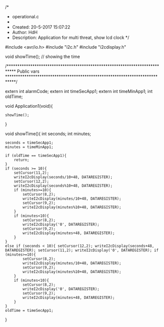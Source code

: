 /*
 * operational.c
 *
 * Created: 20-5-2017 15:07:22
 * Author: HdH
 * Description: Application for multi threat, show lcd clock
 */
 
#include <avr/io.h>
#include "i2c.h"
#include "i2cdisplay.h"
 
void showTime(); // showing the time
 
/****************************************************************************
    Public vars
****************************************************************************/
 
extern int alarmCode;
extern int timeSecApp1;
extern int timeMinApp1;
int oldTime;
 
void Application1(void){
 
    showTime();
     
}
 
void showTime(){
    int seconds;
    int minutes;
     
     
    seconds = timeSecApp1;
    minutes = timeMinApp1;
     
    if (oldTime == timeSecApp1){
        return;
    }
    if (seconds >= 10){
        setCursor(11,2);
        writeI2cDisplay(seconds/10+48, DATAREGISTER);
        setCursor(12,2);
        writeI2cDisplay(seconds%10+48, DATAREGISTER);
        if (minutes>=10){
            setCursor(8,2);
            writeI2cDisplay(minutes/10+48, DATAREGISTER);
            setCursor(9,2);
            writeI2cDisplay(minutes%10+48, DATAREGISTER);
        }
        if (minutes<10){
            setCursor(8,2);
            writeI2cDisplay('0', DATAREGISTER);
            setCursor(9,2);
            writeI2cDisplay(minutes+48, DATAREGISTER);
        }
    }
    else if (seconds < 10){ setCursor(12,2); writeI2cDisplay(seconds+48, DATAREGISTER); setCursor(11,2); writeI2cDisplay('0', DATAREGISTER); if (minutes>=10){
            setCursor(8,2);
            writeI2cDisplay(minutes/10+48, DATAREGISTER);
            setCursor(9,2);
            writeI2cDisplay(minutes%10+48, DATAREGISTER);
        }
        if (minutes<10){
            setCursor(8,2);
            writeI2cDisplay('0', DATAREGISTER);
            setCursor(9,2);
            writeI2cDisplay(minutes+48, DATAREGISTER);
        }
    }
    oldTime = timeSecApp1;
}

